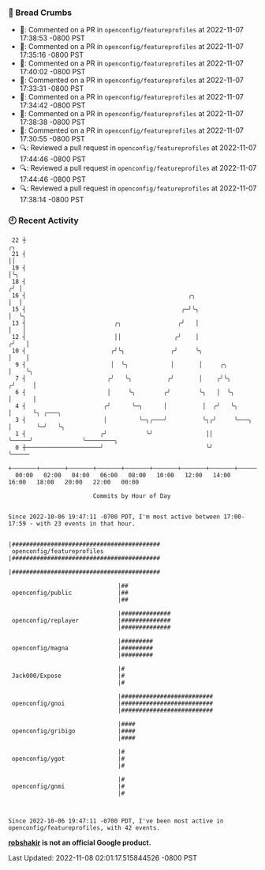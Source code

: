 ### 🍞 Bread Crumbs

 * 💬: Commented on a PR in  `openconfig/featureprofiles` at 2022-11-07 17:38:53 -0800 PST
 * 💬: Commented on a PR in  `openconfig/featureprofiles` at 2022-11-07 17:35:16 -0800 PST
 * 💬: Commented on a PR in  `openconfig/featureprofiles` at 2022-11-07 17:40:02 -0800 PST
 * 💬: Commented on a PR in  `openconfig/featureprofiles` at 2022-11-07 17:33:31 -0800 PST
 * 💬: Commented on a PR in  `openconfig/featureprofiles` at 2022-11-07 17:34:42 -0800 PST
 * 💬: Commented on a PR in  `openconfig/featureprofiles` at 2022-11-07 17:38:38 -0800 PST
 * 💬: Commented on a PR in  `openconfig/featureprofiles` at 2022-11-07 17:30:55 -0800 PST
 * 🔍: Reviewed a pull request in  `openconfig/featureprofiles` at 2022-11-07 17:44:46 -0800 PST
 * 🔍: Reviewed a pull request in  `openconfig/featureprofiles` at 2022-11-07 17:44:46 -0800 PST
 * 🔍: Reviewed a pull request in  `openconfig/featureprofiles` at 2022-11-07 17:38:14 -0800 PST

### 🕘 Recent Activity
```
 22 ┼                                                                        ╭╮
 21 ┤                                                                        ││
 19 ┤                                                                        │╰╮
 18 ┤                                                                       ╭╯ │
 16 ┤                                              ╭╮                       │  │
 15 ┤                                            ╭─╯╰╮                      │  ╰╮
 13 ┤                         ╭╮                ╭╯   │                      │   │
 12 ┤                         ││               ╭╯    │                     ╭╯   │
 10 ┤                        ╭╯╰╮             ╭╯     ╰╮                    │    │
  9 ┤                        │  ╰╮            │       │     ╭╮             │    ╰╮
  7 ┤                       ╭╯   ╰╮          ╭╯       │    ╭╯╰╮           ╭╯     │
  6 ┤                       │     ╰╮        ╭╯        ╰╮   │  ╰╮          │      │
  4 ┤                      ╭╯      ╰─╮      │          │  ╭╯   ╰╮         │      ╰╮ ╭───╮
  3 ┤                      │         ╰─╮╭───╯          ╰╮╭╯     ╰───╮     │       ╰─╯   ╰╮
  1 ┤                     ╭╯           ╰╯               ││          ╰─────╯              ╰────────╮
  0 ┼─────────────────────╯                             ╰╯                                        ╰─────
    +───────+───────+───────+───────+───────+───────+───────+───────+───────+───────+───────+───────+────
  00:00   02:00   04:00   06:00   08:00   10:00   12:00   14:00   16:00   18:00   20:00   22:00   00:00   

						Commits by Hour of Day


Since 2022-10-06 19:47:11 -0700 PDT, I'm most active between 17:00-17:59 - with 23 events in that hour.

```



```
                               |##########################################
 openconfig/featureprofiles    |##########################################
                               |##########################################

                               |##
 openconfig/public             |##
                               |##

                               |##############
 openconfig/replayer           |##############
                               |##############

                               |#########
 openconfig/magna              |#########
                               |#########

                               |#
 Jack000/Expose                |#
                               |#

                               |##########################
 openconfig/gnoi               |##########################
                               |##########################

                               |####
 openconfig/gribigo            |####
                               |####

                               |#
 openconfig/ygot               |#
                               |#

                               |#
 openconfig/gnmi               |#
                               |#



Since 2022-10-06 19:47:11 -0700 PDT, I've been most active in openconfig/featureprofiles, with 42 events.

```
**[robshakir](mailto:robjs@google.com) is not an official Google product.**  


Last Updated: 2022-11-08 02:01:17.515844526 -0800 PST
